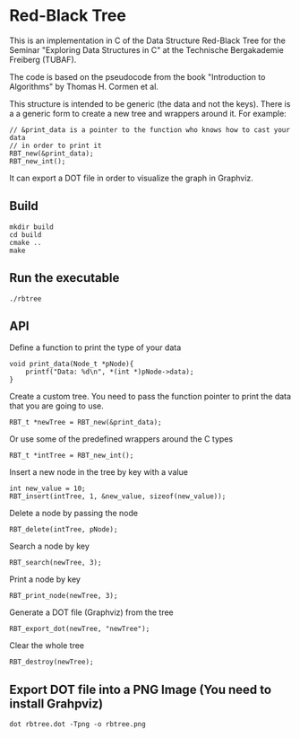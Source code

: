 # Red-Black Tree

This is an implementation in C of the Data Structure Red-Black Tree for the 
Seminar "Exploring Data Structures in C" at the Technische Bergakademie Freiberg
(TUBAF).

The code is based on the pseudocode from the book "Introduction to Algorithms" 
by Thomas H. Cormen et al.

This structure is intended to be generic (the data and not the keys). 
There is a a generic form to create a new tree and wrappers around it.
For example:

```
// &print_data is a pointer to the function who knows how to cast your data
// in order to print it
RBT_new(&print_data); 
RBT_new_int();
```

It can export a DOT file in order to visualize the graph in Graphviz.

## Build
```
mkdir build
cd build
cmake ..
make
```

## Run the executable
```
./rbtree
```

## API

Define a function to print the type of your data
```
void print_data(Node_t *pNode){
    printf("Data: %d\n", *(int *)pNode->data);
}
```

Create a custom tree. You need to pass the function pointer to print the data
that you are going to use.
```
RBT_t *newTree = RBT_new(&print_data);
```

Or use some of the predefined wrappers around the C types
```
RBT_t *intTree = RBT_new_int();
```

Insert a new node in the tree by key with a value
```
int new_value = 10;
RBT_insert(intTree, 1, &new_value, sizeof(new_value));
```

Delete a node by passing the node
```
RBT_delete(intTree, pNode);
```

Search a node by key
```
RBT_search(newTree, 3);
```

Print a node by key
```
RBT_print_node(newTree, 3);
```

Generate a DOT file (Graphviz) from the tree
```
RBT_export_dot(newTree, "newTree");
```

Clear the whole tree
```
RBT_destroy(newTree);
```

## Export DOT file into a PNG Image (You need to install Grahpviz)

```
dot rbtree.dot -Tpng -o rbtree.png
```
